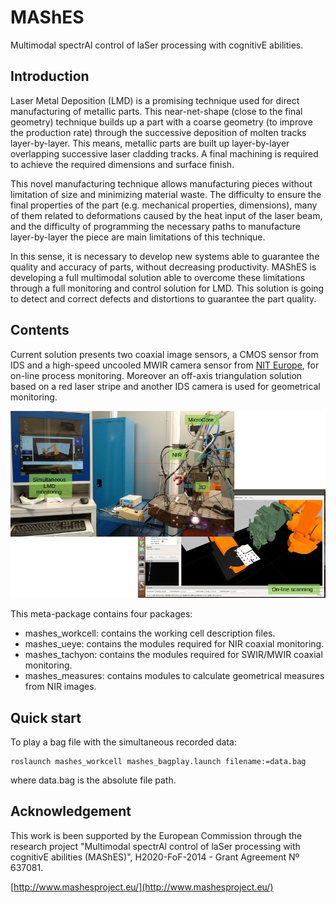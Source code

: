 # MAShES

Multimodal spectrAl control of laSer processing with cognitivE abilities.

## Introduction

Laser Metal Deposition (LMD) is a promising technique used for direct
manufacturing of metallic parts. This near-net-shape (close to the final
geometry) technique builds up a part with a coarse geometry (to improve the
production rate) through the successive deposition of molten tracks
layer-by-layer. This means, metallic parts are built up layer-by-layer
overlapping successive laser cladding tracks. A final machining is required
to achieve the required dimensions and surface finish.

This novel manufacturing technique allows manufacturing pieces without
limitation of size and minimizing material waste. The difficulty to ensure the
final properties of the part (e.g. mechanical properties, dimensions), many of
them related to deformations caused by the heat input of the laser beam, and
the difficulty of programming the necessary paths to manufacture layer-by-layer
the piece are main limitations of this technique.

In this sense, it is necessary to develop new systems able to guarantee the
quality and accuracy of parts, without decreasing productivity. MAShES is
developing a full multimodal solution able to overcome these limitations
through a full monitoring and control solution for LMD. This solution is going
to detect and correct defects and distortions to guarantee the part quality.

## Contents

Current solution presents two coaxial image sensors, a CMOS sensor from IDS and
a high-speed uncooled MWIR camera sensor from [NIT Europe](http://www.niteurope.com/),
for on-line process monitoring. Moreover an off-axis triangulation solution
based on a red laser stripe and another IDS camera is used for geometrical
monitoring.

![Simultaneous monitoring](./mashes/media/LMD_monitoring.jpg)

This meta-package contains four packages:
- mashes_workcell: contains the working cell description files.
- mashes_ueye: contains the modules required for NIR coaxial monitoring.
- mashes_tachyon: contains the modules required for SWIR/MWIR coaxial monitoring.
- mashes_measures: contains modules to calculate geometrical measures from NIR
  images.

## Quick start

To play a bag file with the simultaneous recorded data:

```
roslaunch mashes_workcell mashes_bagplay.launch filename:=data.bag
```

where data.bag is the absolute file path. 

## Acknowledgement

This work is been supported by the European Commission through the research project
"Multimodal spectrAl control of laSer processing with cognitivE abilities (MAShES)",
H2020-FoF-2014 - Grant Agreement Nº 637081.

[http://www.mashesproject.eu/](http://www.mashesproject.eu/)
